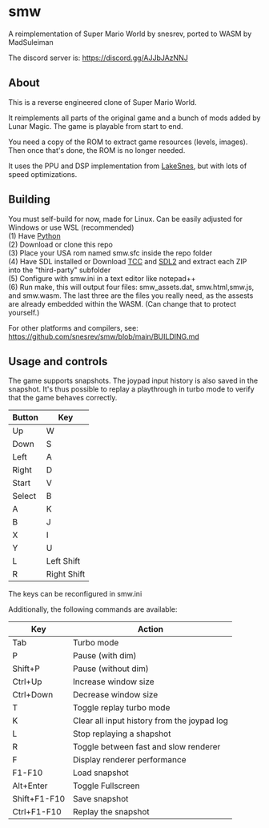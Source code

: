 # smw
A reimplementation of Super Mario World by snesrev, ported to WASM by MadSuleiman

The discord server is: https://discord.gg/AJJbJAzNNJ

## About

This is a reverse engineered clone of Super Mario World.

It reimplements all parts of the original game and a bunch of mods added by Lunar Magic. The game is playable from start to end.

You need a copy of the ROM to extract game resources (levels, images). Then once that's done, the ROM is no longer needed.

It uses the PPU and DSP implementation from [LakeSnes](https://github.com/elzo-d/LakeSnes), but with lots of speed optimizations.

## Building

You must self-build for now, made for Linux. Can be easily adjusted for Windows or use WSL (recommended)<br>
(1) Have [Python](https://www.python.org/ftp/python/3.11.4/python-3.11.4-amd64.exe)<br>
(2) Download or clone this repo<br>
(3) Place your USA rom named smw.sfc inside the repo folder<br>
(4) Have SDL installed or Download [TCC](https://github.com/FitzRoyX/tinycc/releases/download/tcc_20230519/tcc_20230519.zip) and [SDL2](https://github.com/libsdl-org/SDL/releases/download/release-2.28.1/SDL2-devel-2.28.1-VC.zip) and extract each ZIP into the "third-party" subfolder<br>
(5) Configure with smw.ini in a text editor like notepad++<br>
(6) Run make, this will output four files: smw_assets.dat, smw.html,smw.js, and smw.wasm. The last three are the files you really need, as the assests are already embedded within the WASM. (Can change that to protect yourself.)<br>

For other platforms and compilers, see: https://github.com/snesrev/smw/blob/main/BUILDING.md


## Usage and controls

The game supports snapshots. The joypad input history is also saved in the snapshot. It's thus possible to replay a playthrough in turbo mode to verify that the game behaves correctly.

| Button | Key         |
| ------ | ----------- |
| Up     | W   |
| Down   | S   |
| Left   | A   |
| Right  | D   |
| Start  | V   |
| Select | B   |
| A      | K   |
| B      | J   |
| X      | I   |
| Y      | U   |
| L      | Left Shift  |
| R      | Right Shift |




The keys can be reconfigured in smw.ini

Additionally, the following commands are available:

| Key | Action                |
| --- | --------------------- |
| Tab | Turbo mode |
| P   | Pause (with dim)                |
| Shift+P   | Pause (without dim)                |
| Ctrl+Up   | Increase window size                |
| Ctrl+Down   | Decrease window size                |
| T   | Toggle replay turbo mode  |
| K   | Clear all input history from the joypad log  |
| L   | Stop replaying a shapshot  |
| R   | Toggle between fast and slow renderer |
| F   | Display renderer performance |
| F1-F10 | Load snapshot      |
| Alt+Enter | Toggle Fullscreen     |
| Shift+F1-F10 | Save snapshot |
| Ctrl+F1-F10 | Replay the snapshot |
